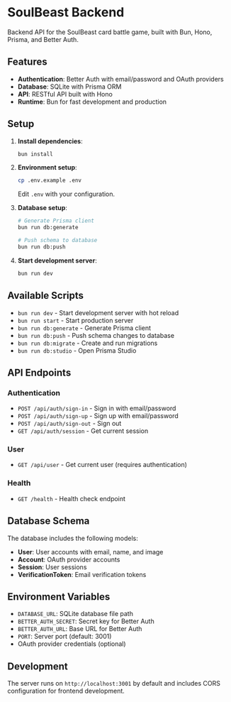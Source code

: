 # SoulBeast Backend

Backend API for the SoulBeast card battle game, built with Bun, Hono, Prisma, and Better Auth.

## Features

- **Authentication**: Better Auth with email/password and OAuth providers
- **Database**: SQLite with Prisma ORM
- **API**: RESTful API built with Hono
- **Runtime**: Bun for fast development and production

## Setup

1. **Install dependencies**:
   ```bash
   bun install
   ```

2. **Environment setup**:
   ```bash
   cp .env.example .env
   ```
   Edit `.env` with your configuration.

3. **Database setup**:
   ```bash
   # Generate Prisma client
   bun run db:generate
   
   # Push schema to database
   bun run db:push
   ```

4. **Start development server**:
   ```bash
   bun run dev
   ```

## Available Scripts

- `bun run dev` - Start development server with hot reload
- `bun run start` - Start production server
- `bun run db:generate` - Generate Prisma client
- `bun run db:push` - Push schema changes to database
- `bun run db:migrate` - Create and run migrations
- `bun run db:studio` - Open Prisma Studio

## API Endpoints

### Authentication
- `POST /api/auth/sign-in` - Sign in with email/password
- `POST /api/auth/sign-up` - Sign up with email/password
- `POST /api/auth/sign-out` - Sign out
- `GET /api/auth/session` - Get current session

### User
- `GET /api/user` - Get current user (requires authentication)

### Health
- `GET /health` - Health check endpoint

## Database Schema

The database includes the following models:
- **User**: User accounts with email, name, and image
- **Account**: OAuth provider accounts
- **Session**: User sessions
- **VerificationToken**: Email verification tokens

## Environment Variables

- `DATABASE_URL`: SQLite database file path
- `BETTER_AUTH_SECRET`: Secret key for Better Auth
- `BETTER_AUTH_URL`: Base URL for Better Auth
- `PORT`: Server port (default: 3001)
- OAuth provider credentials (optional)

## Development

The server runs on `http://localhost:3001` by default and includes CORS configuration for frontend development.
